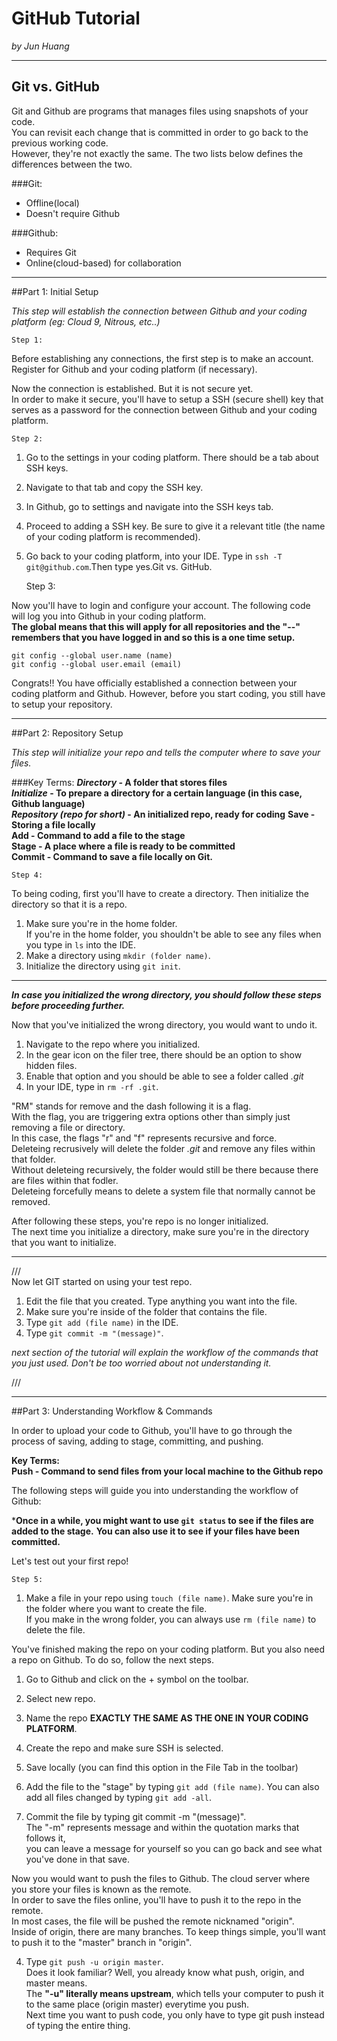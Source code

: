 # GitHub Tutorial

_by Jun Huang_

---

## Git vs. GitHub

Git and Github are programs that manages files using snapshots of your code.  
You can revisit each change that is committed in order to go back to the previous working code.  
However, they're not exactly the same. The two lists below defines the differences between the two.

###Git:  
* Offline(local)  
* Doesn't require Github  

###Github:    
* Requires Git  
* Online(cloud-based) for collaboration  

---

##Part 1: Initial Setup

_This step will establish the connection between Github and your coding platform (eg: Cloud 9, Nitrous, etc..)_

    Step 1:

Before establishing any connections, the first step is to make an account.  
Register for Github and your coding platform (if necessary).

Now the connection is established. But it is not secure yet.   
In order to make it secure, you'll have to setup a SSH (secure shell) key that serves as a password for the connection 
between Github and your coding platform.

    Step 2:

1. Go to the settings in your coding platform. There should be a tab about SSH keys.  
2. Navigate to that tab and copy the SSH key.  
3. In Github, go to settings and navigate into the SSH keys tab.  
4. Proceed to adding a SSH key. Be sure to give it a relevant title (the name of your coding platform is recommended).  
5. Go back to your coding platform, into your IDE. Type in `ssh -T git@github.com`.Then type yes.Git vs. GitHub.


    Step 3:

Now you'll have to login and configure your account.
The following code will log you into Github in your coding platform.  
**The global means that this will apply for all repositories and the "--" remembers that you have logged in and so this is a one time setup.**

`git config --global user.name (name)`  
`git config --global user.email (email)`

Congrats!! You have officially established a connection between your coding platform and Github. 
However, before you start coding, you still have to setup your repository.

---

##Part 2: Repository Setup

_This step will initialize your repo and tells the computer where to save your files._

###Key Terms:
**_Directory_ - A folder that stores files**  
**_Initialize_ - To prepare a directory for a certain language (in this case, Github language)**  
**_Repository (repo for short)_ - An initialized repo, ready for coding**
**Save - Storing a file locally**  
**Add - Command to add a file to the stage**  
**Stage - A place where a file is ready to be committed**  
**Commit - Command to save a file locally on Git.**

    Step 4:

To being coding, first you'll have to create a directory. Then initialize the directory so that it is a repo.

1. Make sure you're in the home folder.  
If you're in the home folder, you shouldn't be able to see any files when you type in `ls` into the IDE.
2. Make a directory using `mkdir (folder name)`.
3. Initialize the directory using `git init`.

---

**_In case you initialized the wrong directory, you should follow these steps before proceeding further._**

Now that you've initialized the wrong directory, you would want to undo it.

1. Navigate to the repo where you initialized.
2. In the gear icon on the filer tree, there should be an option to show hidden files.
3. Enable that option and you should be able to see a folder called _.git_
4. In your IDE, type in `rm -rf .git`.

"RM" stands for remove and the dash following it is a flag.  
With the flag, you are triggering extra options other than simply just removing a file or directory.  
In this case, the flags "r" and "f" represents recursive and force.  
Deleteing recrusively will delete the folder _.git_ and remove any files within that folder.  
Without deleteing recursively, the folder would still be there because there are files within that fodler.  
Deleteing forcefully means to delete a system file that normally cannot be removed.

After following these steps, you're repo is no longer initialized.  
The next time you initialize a directory, make sure you're in the directory that you want to initialize.

---

///  
Now let GIT started on using your test repo.

1. Edit the file that you created. Type anything you want into the file.
2. Make sure you're inside of the folder that contains the file.  
3. Type `git add (file name)` in the IDE.
4. Type `git commit -m "(message)"`.  

_next section of the tutorial will explain the workflow of the commands that you just used._
_Don't be too worried about not understanding it._

///

---
##Part 3: Understanding Workflow & Commands

In order to upload your code to Github, you'll have to go through the process of saving, adding to stage, committing, and pushing.

**Key Terms:**  
**Push - Command to send files from your local machine to the Github repo**


The following steps will guide you into understanding the workflow of Github:

***Once in a while, you might want to use `git status` to see if the files are added to the stage.** 
**You can also use it to see if your files have been committed.**

Let's test out your first repo!  

    Step 5:

1. Make a file in your repo using `touch (file name)`.
Make sure you're in the folder where you want to create the file.  
If you make in the wrong folder, you can always use `rm (file name)` to delete the file.

You've finished making the repo on your coding platform. 
But you also need a repo on Github. To do so, follow the next steps.

1. Go to Github and click on the + symbol on the toolbar.
2. Select new repo.
3. Name the repo **EXACTLY THE SAME AS THE ONE IN YOUR CODING PLATFORM**.
4. Create the repo and make sure SSH is selected.


1. Save locally (you can find this option in the File Tab in the toolbar)  
2. Add the file to the "stage" by typing `git add (file name)`. You can also add all files changed by typing `git add -all`.  
3. Commit the file by typing git commit -m "(message)".  
The "-m" represents message and within the quotation marks that follows it,  
you can leave a message for yourself so you can go back and see what you've done in that save.  

Now you would want to push the files to Github.
The cloud server where you store your files is known as the remote.  
In order to save the files online, you'll have to push it to the repo in the remote.  
In most cases, the file will be pushed the remote nicknamed "origin".  
Inside of origin, there are many branches. To keep things simple, you'll want to push it to the "master" branch in "origin".  

4. Type `git push -u origin master`.  
Does it look familiar? Well, you already know what push, origin, and master means.  
The **"-u" literally means upstream**, which tells your computer to push it to the same place (origin master) everytime you push.  
Next time you want to push code, you only have to type git push instead of typing the entire thing.
